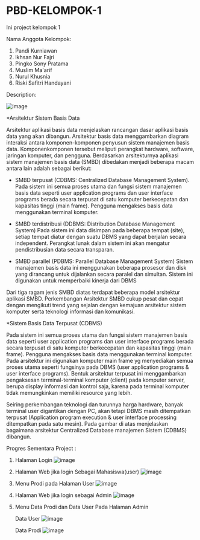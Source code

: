 # PBD-KELOMPOK-1
Ini project kelompok 1

Nama Anggota Kelompok:
1. Pandi Kurniawan
2. Ikhsan Nur Fajri
3. Pingko Sony Pratama
4. Muslim Ma'arif
5. Nurul Khusnia
6. Riski Safitri Handayani

Description:

![image](https://user-images.githubusercontent.com/57824066/115132908-85e13200-a02e-11eb-9056-db28df62bbcb.png)


*Arsitektur Sistem Basis Data

Arsitektur aplikasi basis data menjelaskan rancangan dasar aplikasi basis data yang akan dibangun. Arsitektur basis data menggambarkan diagram interaksi antara komponen-komponen penyusun sistem manajemen basis data. Komponenkomponen tersebut meliputi perangkat hardware, software, jaringan komputer, dan pengguna. Berdasarkan arsitekturnya aplikasi sistem manajemen basis data (SMBD) dibedakan menjadi beberapa macam antara lain adalah sebagai berikut: 
 
 
- SMBD terpusat (CDBMS: Centralized Database Management System). 
  Pada sistem ini semua proses utama dan fungsi sistem manajemen basis data seperti user application programs dan user interface programs berada secara terpusat di satu komputer berkecepatan dan kapasitas tinggi (main frame). Pengguna mengakses basis data menggunakan terminal komputer. 

- SMBD terdistribusi (DDBMS: Distribution Database Management System) 
  Pada sistem ini data disimpan pada beberapa tempat (site), setiap tempat diatur dengan suatu DBMS yang dapat berjalan secara independent. Perangkat lunak dalam sistem ini akan mengatur pendistribusian data secara transparan. 
 
- SMBD parallel (PDBMS: Parallel Database Management System) 
  Sistem manajemen basis data ini menggunakan beberapa prosesor dan disk yang dirancang untuk dijalankan secara paralel dan simultan. Sistem ini digunakan untuk memperbaiki kinerja dari DBMS 
 
Dari tiga ragam jenis SMBD diatas terdapat beberapa model arsitektur aplikasi SMBD. Perkembangan Arsitektur SMBD cukup pesat dan cepat dengan mengikuti trend yang sejalan dengan kemajuan arsitektur sistem komputer serta teknologi informasi dan komunikasi. 
 
*Sistem Basis Data Terpusat (CDBMS) 

Pada sistem ini semua proses utama dan fungsi sistem manajemen basis data seperti user application programs dan user interface programs berada secara terpusat di satu komputer berkecepatan dan kapasitas tinggi (main frame). Pengguna mengakses basis data menggunakan terminal komputer. Pada arsitektur ini digunakan komputer main frame yg menyediakan semua proses utama seperti fungsinya pada DBMS (user application programs & user interface programs). Bentuk arsitektur terpusat ini menggambarkan pengaksesan terminal-terminal komputer (client) pada komputer server, berupa display informasi dan kontrol saja, karena pada terminal komputer tidak memungkinkan memiliki resource yang lebih. 
 
Seiring perkembangan teknologi dan turunnya harga hardware, banyak terminal user digantikan dengan PC, akan tetapi DBMS masih ditempatkan terpusat (Application program execution & user interface processing ditempatkan pada satu mesin). Pada gambar di atas menjelaskan bagaimana arsitektur Centralized Database manajemen Sistem (CDBMS) dibangun. 


Progres Sementara Project :

1. Halaman Login
   ![image](https://user-images.githubusercontent.com/66709423/115206884-45b0ab00-a125-11eb-9c7b-393736bf2e42.png)

2. Halaman Web jika login Sebagai Mahasiswa(user)
   ![image](https://user-images.githubusercontent.com/66709423/115207229-96280880-a125-11eb-90e3-7b8bb0ed9d70.png)
   
3. Menu Prodi pada Halaman User
   ![image](https://user-images.githubusercontent.com/66709423/115207472-d5565980-a125-11eb-9180-3d94ca2000ab.png)

4. Halaman Web jika login sebagai Admin
   ![image](https://user-images.githubusercontent.com/66709423/115207663-ff0f8080-a125-11eb-915d-6f3c431e9b5b.png)

5. Menu Data Prodi dan Data User Pada Halaman Admin

    Data User
   ![image](https://user-images.githubusercontent.com/66709423/115208318-9e347800-a126-11eb-80ab-834c34f4a4e7.png)
   
   Data Prodi
   ![image](https://user-images.githubusercontent.com/66709423/115208421-bdcba080-a126-11eb-9d59-5998e26e34bf.png)



   
